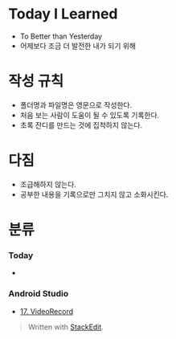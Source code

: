 # Today I Learned
* To Better than Yesterday
* 어제보다 조금 더 발전한 내가 되기 위해

# 작성 규칙
* 폴더명과 파일명은 영문으로 작성한다.
* 처음 보는 사람이 도움이 될 수 있도록 기록한다.
* 초록 잔디를 만드는 것에 집착하지 않는다.
# 다짐
* 조급해하지 않는다.
* 공부한 내용을 기록으로만 그치지 않고 소화시킨다.

# 분류
### Today
* 
###  Android Studio
* [17. VideoRecord](https://github.com/Mistive/AndroidStudio-17.VideoRecord/blob/master/17.VideoRecord.md)





> Written with [StackEdit](https://stackedit.io/).
